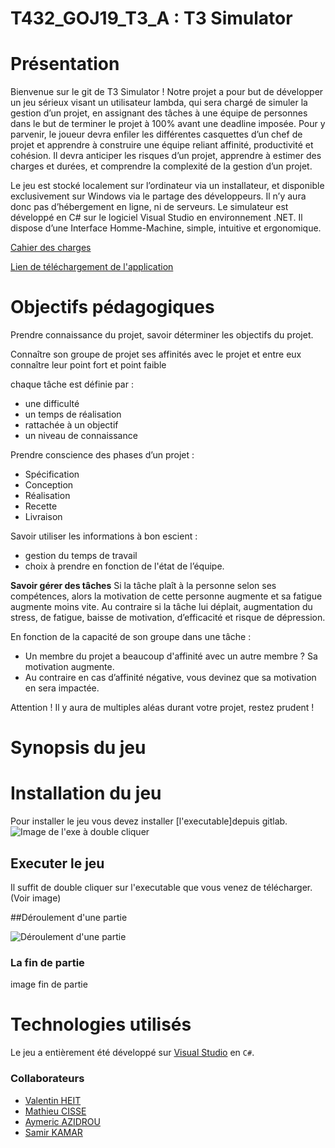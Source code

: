 # T432_GOJ19_T3_A : T3 Simulator

# Présentation
Bienvenue sur le git de T3 Simulator !
Notre projet a pour but de développer un jeu sérieux visant un utilisateur lambda, qui sera chargé de simuler la gestion d’un projet, en assignant des tâches à une équipe de personnes dans le but de terminer le projet à 100% avant une deadline imposée. 
Pour y parvenir, le joueur devra enfiler les différentes casquettes d’un chef de projet et apprendre à construire une équipe reliant affinité, productivité et cohésion. Il devra anticiper les risques d’un projet, apprendre à estimer des charges et durées, et comprendre la complexité de la gestion d’un projet. 

Le jeu est stocké localement sur l’ordinateur via un installateur, et disponible exclusivement sur Windows via le partage des développeurs. Il n’y aura donc pas d’hébergement en ligne, ni de serveurs. Le simulateur est développé en C# sur le logiciel Visual Studio en environnement .NET. 
Il dispose d’une Interface Homme-Machine, simple, intuitive et ergonomique. 

[Cahier des charges](https://docs.google.com/document/d/1Wt1TN2uy75v-5iO5i8XkizberEv1joOm_bvyGyg5HoU/edit)

[Lien de téléchargement de l'application](https://git.unistra.fr/projet-t3/myt3/blob/master/Menu/Setup/Setup.msi)


# Objectifs pédagogiques

Prendre connaissance du projet, savoir déterminer les objectifs du projet. 

Connaître son groupe de projet
ses affinités avec le projet et entre eux
connaître leur point fort et point faible


chaque tâche est définie par :
- une difficulté
- un temps de réalisation
- rattachée à un objectif
- un niveau de connaissance

Prendre conscience des phases d’un projet :
- Spécification
- Conception
- Réalisation
- Recette
- Livraison

Savoir utiliser les informations à bon escient :
- gestion du temps de travail
- choix à prendre en fonction de l'état de l’équipe.

**Savoir gérer des tâches** 
Si la tâche plaît à la personne selon ses compétences, alors la motivation de cette personne augmente et sa fatigue augmente moins vite.
Au contraire si la tâche lui déplait, augmentation du stress, de fatigue, baisse de motivation, d’efficacité et risque de dépression.

En fonction de la capacité de son groupe dans une tâche :
- Un membre du projet a beaucoup d'affinité avec un autre membre ? Sa motivation augmente. 
- Au contraire en cas d’affinité négative, vous devinez que sa motivation en sera impactée. 

Attention ! Il y aura de multiples aléas durant votre projet, restez prudent !

# Synopsis du jeu




# Installation du jeu

Pour installer le jeu vous devez installer [l'executable]depuis gitlab.
![Image de l'exe à double cliquer](https://git.unistra.fr/skamar/myt3/blob/master/Menu/Images%20GIT/imageGITInstallation.png)

## Executer le jeu

Il suffit de double cliquer sur l'executable que vous venez de télécharger. (Voir image)

##Déroulement d'une partie

![Déroulement d'une partie](https://git.unistra.fr/skamar/myt3/blob/master/Menu/Images%20GIT/screenGIT.PNG)

### La fin de partie

image fin de partie 

# Technologies utilisés

Le jeu a entièrement été développé sur [Visual Studio](https://visualstudio.microsoft.com) en `C#`.

### Collaborateurs 

*  [Valentin HEIT](https://git.unistra.fr/vheit)
*  [Mathieu CISSE](https://git.unistra.fr/mathieu.cisse)
*  [Aymeric AZIDROU](https://git.unistra.fr/azidrou)
*  [Samir KAMAR](https://git.unistra.fr/skamar)


